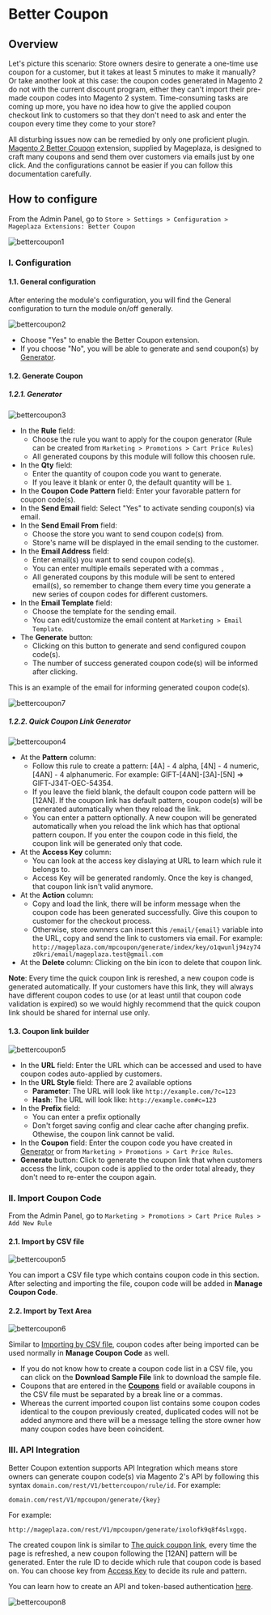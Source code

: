 # Better Coupon

## Overview
Let's picture this scenario: Store owners desire to generate a one-time use coupon for a customer, but it takes at least 5 minutes to make it manually? Or take another look at this case: the coupon codes generated in Magento 2 do not with the current discount program, either they can't import their pre-made coupon codes into Magento 2 system. Time-consuming tasks are coming up more, you have no idea how to give the applied coupon checkout link to customers so that they don't need to ask and enter the coupon every time they come to your store?

All disturbing issues now can be remedied by only one proficient plugin. [Magento 2 Better Coupon](https://www.mageplaza.com/magento-2-better-coupon-extension/) extension, supplied by Mageplaza, is designed to craft many coupons and send them over customers via emails just by one click. And the configurations cannot be easier if you can follow this documentation carefully.

## How to configure 
From the Admin Panel, go to ``Store > Settings > Configuration > Mageplaza Extensions: Better Coupon``

![bettercoupon1](https://i.imgur.com/k6iqSnV.png)

### I. Configuration
#### 1.1. General configuration
After entering the module's configuration, you will find the General configuration to turn the module on/off generally. 

![bettercoupon2](https://i.imgur.com/9OHyYIS.png)

* Choose "Yes" to enable the Better Coupon extension.
* If you choose "No", you will be able to generate and send coupon(s) by [Generator](http://docs.mageplaza.com/better-coupon/index.html#generator).

#### 1.2. Generate Coupon
##### 1.2.1. Generator

![bettercoupon3](https://imgur.com/H3uehi2)

* In the **Rule** field: 
  * Choose the rule you want to apply for the coupon generator (Rule can be created from ``Marketing > Promotions > Cart Price Rules``)
  * All generated coupons by this module will follow this choosen rule. 
* In the **Qty** field:
  * Enter the quantity of coupon code you want to generate.
  * If you leave it blank or enter 0, the default quantity will be ``1``.
* In the **Coupon Code Pattern** field: Enter your favorable pattern for coupon code(s).
* In the **Send Email** field: Select "Yes" to activate sending coupon(s) via email.
* In the **Send Email From** field: 
  * Choose the store you want to send coupon code(s) from.
  * Store's name will be displayed in the email sending to the customer.
* In the **Email Address** field: 
  * Enter email(s) you want to send coupon code(s).
  * You can enter multiple emails seperated with a commas ``,``
  * All generated coupons by this module will be sent to entered email(s), so remember to change them every time you generate a new series of coupon codes for different customers.
* In the **Email Template** field:
  * Choose the template for the sending email.
  * You can edit/customize the email content at ``Marketing > Email Template``.
* The **Generate** button:
  * Clicking on this button to generate and send configured coupon code(s).
  * The number of success generated coupon code(s) will be informed after clicking.

This is an example of the email for informing generated coupon code(s).

![bettercoupon7](https://i.imgur.com/fWCXgTM.png)

##### 1.2.2. Quick Coupon Link Generator 

![bettercoupon4](https://i.imgur.com/SLKutBG.png)

* At the **Pattern** column:
  * Follow this rule to create a pattern: [4A] - 4 alpha, [4N] - 4 numeric, [4AN] - 4 alphanumeric. For example: GIFT-[4AN]-[3A]-[5N] => GIFT-J34T-OEC-54354.
  * If you leave the field blank, the default coupon code pattern will be [12AN]. If the coupon link has default pattern, coupon code(s) will be generated automatically when they reload the link.
  * You can enter a pattern optionally. A new coupon will be generated automatically when you reload the link which has that optional pattern coupon. If you enter the coupon code in this field, the coupon link will be generated only that code. 
* At the **Access Key** column:
  * You can look at the access key dislaying at URL to learn which rule it belongs to.
  * Access Key will be generated randomly. Once the key is changed, that coupon link isn't valid anymore.
* At the **Action** column:
  * Copy and load the link, there will be inform message when the coupon code has been generated successfully. Give this coupon to customer for the checkout process. 
  * Otherwise, store ownners can insert this ``/email/{email}`` variable into the URL, copy and send the link to customers via email. For example: ``http://mageplaza.com/mpcoupon/generate/index/key/o1qwunlj94zy74z0kri/email/mageplaza.test@gmail.com``
* At the **Delete** column: Clicking on the bin icon to delete that coupon link.

**Note**: Every time the quick coupon link is rereshed, a new coupon code is generated automatically. If your customers have this link, they will always have different coupon codes to use (or at least until that coupon code validation is expired) so we would highly recommend that the quick coupon link should be shared for internal use only.


#### 1.3. Coupon link builder

![bettercoupon5](https://i.imgur.com/hAVd2Gm.png)

* In the **URL** field: Enter the URL which can be accessed and used to have coupon codes auto-applied by customers.
* In the **URL Style** field: There are 2 available options
  * **Parameter**: The URL will look like ``http://example.com/?c=123``
  * **Hash**: The URL will look like: ``http://example.com#c=123``
* In the **Prefix** field: 
  * You can enter a prefix optionally
  * Don't forget saving config and clear cache after changing prefix. Othewise, the coupon link cannot be valid.
* In the **Coupon** field: Enter the coupon code you have created in [Generator](https://docs.mageplaza.com/better-coupon/#generator) or from ``Marketing > Promotions > Cart Price Rules``.
* **Generate** button: Click to generate the coupon link that when customers access the link, coupon code is applied to the order total already, they don't need to re-enter the coupon again.

### II. Import Coupon Code
From the Admin Panel, go to ``Marketing > Promotions > Cart Price Rules > Add New Rule``

#### 2.1. Import by CSV file

![bettercoupon5](https://i.imgur.com/HtcOttF.png)

You can import a CSV file type which contains coupon code in this section. After selecting and importing the file, coupon code will be added in **Manage Coupon Code**.

#### 2.2. Import by Text Area

![bettercoupon6](https://i.imgur.com/nr24t8s.png)

Similar to [Importing by CSV file](https://docs.mageplaza.com/better-coupon/index.html#ii-import-coupon-code), coupon codes after being imported can be used normally in **Manage Coupon Code** as well.

* If you do not know how to create a coupon code list in a CSV file, you can click on the **Download Sample File** link to download the sample file.
* Coupons that are entered in the [**Coupons**](https://docs.mageplaza.com/better-coupon/#coupon-link-builder) field or available coupons in the CSV file must be separated by a break line or a commas.
* Whereas the current imported coupon list contains some coupon codes identical to the coupon previously created, duplicated codes will not be added anymore and there will be a message telling the store owner how many coupon codes have been coincident.

### III. API Integration
Better Coupon extention supports API Integration which means store owners can generate coupon code(s) via Magento 2's API by following this syntax ``domain.com/rest/V1/bettercoupon/rule/id``. For example:

```
domain.com/rest/V1/mpcoupon/generate/{key}
```
For example:

```
http://mageplaza.com/rest/V1/mpcoupon/generate/ixolofk9q8f4slxggq.
```

The created coupon link is similar to [The quick coupon link](https://docs.mageplaza.com/better-coupon/#quick-coupon-link-generator), every time the page is refreshed, a new coupon following the [12AN] pattern will be generated. Enter the rule ID to decide which rule that coupon code is based on. You can choose key from [Access Key](http://docs.mageplaza.com/better-coupon/index.html#quick-coupon-link-generator) to decide its rule and pattern.

You can learn how to create an API and token-based authentication [here](http://devdocs.magento.com/guides/v2.0/get-started/authentication/gs-authentication-token.html#web-api-access).


![bettercoupon8](https://i.imgur.com/kzWLXRG.png)
